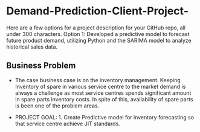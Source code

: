 # Demand-Prediction-Client-Project-
Here are a few options for a project description for your GitHub repo, all under 300 characters.  Option 1: Developed a predictive model to forecast future product demand, utilizing Python and the SARIMA model to analyze historical sales data. 

## Business Problem
- The case business case is on the inventory management. Keeping Inventory of spare in various service
centre to the market demand is always a challenge as most service centres spends significant amount in
spare parts inventory costs. In spite of this, availability of spare parts is been one of the problem areas.

- PROJECT GOAL: 1. Create Predictive model for inventory forecasting so that service centre achieve JIT
standards.
